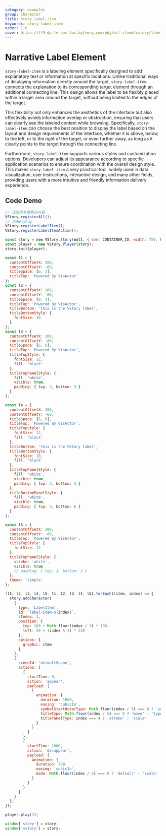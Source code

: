 ```yaml
---
category: examples
group: character
title: story-label-item
keywords: story-label-item
order: 1-0
cover: https://lf9-dp-fe-cms-tos.byteorg.com/obj/bit-cloud/vstory/label-item.gif
---
```


# Narrative Label Element

`story-label-item` is a labeling element specifically designed to add explanatory text or information at specific locations. Unlike traditional ways of displaying information directly around the target, `story-label-item` connects the explanation to its corresponding target element through an additional connecting line. This design allows the label to be flexibly placed within a larger area around the target, without being limited to the edges of the target.

This flexibility not only enhances the aesthetics of the interface but also effectively avoids information overlap or obstruction, ensuring that users can clearly see the labeled content while browsing. Specifically, `story-label-item` can choose the best position to display the label based on the layout and design requirements of the interface, whether it is above, below, to the left, or to the right of the target, or even further away, as long as it clearly points to the target through the connecting line.

Furthermore, `story-label-item` supports various styles and customization options. Developers can adjust its appearance according to specific application scenarios to ensure coordination with the overall design style. This makes `story-label-item` a very practical tool, widely used in data visualization, user instructions, interactive design, and many other fields, providing users with a more intuitive and friendly information delivery experience.

## Code Demo

```javascript livedemo template=vstory
// 注册所有需要的内容
VStory.registerAll();
// 注册PopTip
VStory.registerLabelItem();
VStory.registerLabelItemAction();

const story = new VStory.Story(null, { dom: CONTAINER_ID, width: 750, height: 450, scaleX: 'auto', scaleY: 'auto', background: '#18253A' });
const player = new VStory.Player(story);
story.init(player);

const l1 = {
  contentOffsetX: 200,
  contentOffsetY: -60,
  titleSpace: [0, 3],
  titleTop: 'Powered By VisActor'
};
const l2 = {
  contentOffsetX: 200,
  contentOffsetY: -60,
  titleSpace: [0, 3],
  titleTop: 'Powered By VisActor',
  titleBottom: 'this is the VStory label',
  titleBottomStyle: {
    fontSize: 10
  }
};
const l3 = {
  contentOffsetX: 200,
  contentOffsetY: -60,
  titleSpace: [6, 6],
  titleTop: 'Powered By VisActor',
  titleTopStyle: {
    fontSize: 12,
    fill: 'black'
  },
  titleTopPanelStyle: {
    fill: 'white',
    visible: true,
    padding: { top: 3, bottom: 3 }
  }
};

const l4 = {
  contentOffsetX: 200,
  contentOffsetY: -60,
  titleSpace: [6, 6],
  titleTop: 'Powered By VisActor',
  titleTopStyle: {
    fontSize: 12,
    fill: 'black'
  },
  titleBottom: 'this is the VStory label',
  titleBottomStyle: {
    fontSize: 10,
    fill: 'black'
  },
  titleTopPanelStyle: {
    fill: 'white',
    visible: true,
    padding: { top: 3, bottom: 3 }
  },
  titleBottomPanelStyle: {
    fill: 'white',
    visible: true,
    padding: { top: 3, bottom: 6 }
  }
};

const l5 = {
  contentOffsetX: 200,
  contentOffsetY: -60,
  titleTop: 'Powered By VisActor',
  titleTopStyle: {
    fontSize: 12
  },
  titleTopPanelStyle: {
    stroke: 'white',
    visible: true
    // padding: { top: 3, bottom: 3 }
  },
  theme: 'simple'
};

[l1, l2, l3, l4, l5, l1, l2, l3, l4, l5].forEach((item, index) => {
  story.addCharacter(
    {
      type: 'LabelItem',
      id: `label-item-${index}`,
      zIndex: 1,
      position: {
        top: 100 + Math.floor(index / 3) * 100,
        left: 50 + (index % 3) * 230
      },
      options: {
        graphic: item
      }
    },
    {
      sceneId: 'defaultScene',
      actions: [
        {
          startTime: 0,
          action: 'appear',
          payload: [
            {
              animation: {
                duration: 1000,
                easing: 'cubicIn',
                symbolStartOuterType: Math.floor(index / 5) === 0 ? 'scale' : 'clipRange',
                titleType: Math.floor(index / 5) === 0 ? 'move' : 'typewriter',
                titlePanelType: index === 4 ? 'stroke' : 'scale'
              }
            }
          ]
        },
        {
          startTime: 2000,
          action: 'disappear',
          payload: {
            animation: {
              duration: 700,
              easing: 'cubicIn',
              mode: Math.floor(index / 5) === 0 ? 'default' : 'scale'
            }
          }
        }
      ]
    }
  );
});

player.play(1);

window['story'] = story;
window['vstory'] = story;
```
